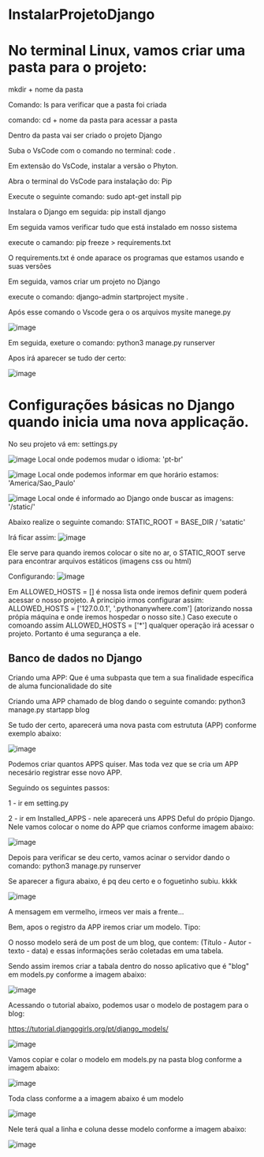 # InstalarProjetoDjango

# No terminal Linux, vamos criar uma pasta para o projeto:

mkdir + nome da pasta

Comando: ls para verificar que a pasta foi criada

comando: cd + nome da pasta para acessar a pasta

Dentro da pasta vai ser criado o projeto Django

Suba o VsCode com o comando no terminal: code .

Em extensão do VsCode, instalar a versão o Phyton.

Abra o terminal do VsCode  para instalação do: Pip

Execute o seguinte comando: sudo apt-get install pip

Instalara o Django em seguida: pip install django

Em seguida vamos verificar tudo que está instalado em nosso sistema

execute o camando: pip freeze > requirements.txt

O requirements.txt é onde aparace os programas que estamos usando e suas versões

Em seguida, vamos criar um projeto no Django

execute o comando: django-admin startproject mysite .  

Após esse comando o Vscode gera o os arquivos
mysite
manege.py

![image](https://github.com/leandroloffeu/InstalarProjetoDjango/assets/112645165/81f97f47-bc28-4d08-bc31-0a1c5590aaa0)

Em seguida, exeture o comando: python3 manage.py runserver

Apos irá aparecer se tudo der certo:

![image](https://github.com/leandroloffeu/InstalarProjetoDjango/assets/112645165/a7c90caf-0484-4812-a277-008b0739509a)


# Configurações básicas no Django quando inicia uma nova applicação.


No seu projeto vá em: settings.py

![image](https://github.com/leandroloffeu/InstalarProjetoDjango/assets/112645165/2aea7285-5bde-4c67-b68c-c5ecdc850785)
Local onde podemos mudar o idioma: 'pt-br'

![image](https://github.com/leandroloffeu/InstalarProjetoDjango/assets/112645165/683315e9-2c86-4f29-a748-68d98a27e83e)
Local onde podemos informar em que horário estamos: 'America/Sao_Paulo'

![image](https://github.com/leandroloffeu/InstalarProjetoDjango/assets/112645165/6f106402-c161-475d-9178-7df8826299b6)
Local onde é informado ao Django onde buscar as imagens: '/static/'

Abaixo realize o seguinte comando: STATIC_ROOT = BASE_DIR / 'satatic'

Irá ficar assim:
![image](https://github.com/leandroloffeu/InstalarProjetoDjango/assets/112645165/bbd826df-e054-4927-991b-5d80c51f0106)

Ele serve para quando iremos colocar o site no ar, o STATIC_ROOT serve para encontrar arquivos estáticos (imagens css ou html)



Configurando:
![image](https://github.com/leandroloffeu/InstalarProjetoDjango/assets/112645165/aec95f66-e3c1-44c4-88fc-4f60a940091b)

Em  ALLOWED_HOSTS = [] é nossa lista onde iremos definir quem poderá acessar o nosso projeto.
A principio irmos configurar assim: ALLOWED_HOSTS = ['127.0.0.1', '.pythonanywhere.com'] (atorizando nossa própia máquina e onde iremos hospedar o nosso site.) 
Caso execute o comoando assim ALLOWED_HOSTS = ['*'] qualquer operação irá acessar o projeto. Portanto é uma segurança a ele.


## Banco de dados no Django

Criando uma APP: Que é uma subpasta que tem a sua finalidade específica de aluma funcionalidade do site

Criando uma APP chamado de blog dando o seguinte comando: python3 manage.py startapp blog

Se tudo der certo, aparecerá uma nova pasta com estrututa (APP) conforme exemplo abaixo:

![image](https://github.com/leandroloffeu/InstalarProjetoDjango/assets/112645165/a85da876-529c-47e6-ac68-7817a5f80617)

Podemos criar quantos APPS quiser. Mas toda vez que se cria um APP necesário registrar esse novo APP.

Seguindo os seguintes passos:

1 - ir em setting.py

2 - ir em Installed_APPS - nele aparecerá uns APPS Deful do própio Django. Nele vamos colocar o nome do APP que criamos conforme imagem abaixo:

![image](https://github.com/leandroloffeu/InstalarProjetoDjango/assets/112645165/ecc712cc-260d-49d0-b724-3efb62e1442d)

Depois para verificar se deu certo, vamos acinar o servidor dando o comando: python3 manage.py runserver

Se aparecer a figura abaixo, é pq deu certo e o foguetinho subiu. kkkk

![image](https://github.com/leandroloffeu/InstalarProjetoDjango/assets/112645165/5143a241-0065-4e57-ac88-c538462ec087)

A mensagem em vermelho, irmeos ver mais a frente... 

Bem, apos o registro da APP iremos criar um modelo. Tipo:

O nosso modelo será de um post de um blog, que contem: (Título - Autor - texto -  data) e essas informações serão coletadas em uma tabela.

Sendo assim iremos criar a tabala dentro do nosso aplicativo que é "blog" em models.py conforme a imagem abaixo:

![image](https://github.com/leandroloffeu/InstalarProjetoDjango/assets/112645165/2476a6d7-e4be-41ac-8f2b-f9c0f9d17d77)

Acessando o tutorial abaixo, podemos usar o modelo de postagem para o blog:

https://tutorial.djangogirls.org/pt/django_models/

![image](https://github.com/leandroloffeu/InstalarProjetoDjango/assets/112645165/68c2ef3f-739d-4e64-8329-ae3232a577ee)

Vamos copiar e colar o modelo em models.py na pasta blog conforme a imagem abaixo:

![image](https://github.com/leandroloffeu/InstalarProjetoDjango/assets/112645165/f424ddaa-2069-4fb4-8d9b-555ee37840a2)

Toda class conforme a a imagem abaixo é um modelo

![image](https://github.com/leandroloffeu/InstalarProjetoDjango/assets/112645165/801d7e36-ef04-4e38-ade1-48e23669f8d9)

Nele terá qual a linha e coluna desse modelo conforme a imagem abaixo:

![image](https://github.com/leandroloffeu/InstalarProjetoDjango/assets/112645165/54bf6a33-1b08-4f80-a287-6488f4d318d6)














































